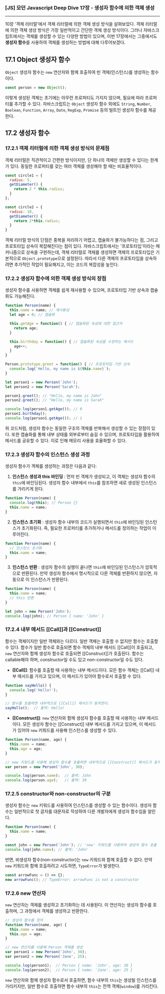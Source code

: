 ### [JS] 모던 Javascript Deep Dive 17장 - 생성자 함수에 의한 객체 생성
---

10장 '객체 리터럴'에서 객체 리터럴에 의한 객체 생성 방식을 살펴보았다. 객체 리터럴에 의한 객체 생성 방식은 가장 일반적이고 간단한 객체 생성 방식이다. 그러나 자바스크립트에서는 객체를 생성할 수 있는 다양한 방법이 있으며, 이번 17장에서는 그중에서도 **생성자 함수**를 사용하여 객체를 생성하는 방법에 대해 다루어보겠다.

## 17.1 Object 생성자 함수

`Object` 생성자 함수는 `new` 연산자와 함께 호출하여 빈 객체(인스턴스)를 생성하는 함수이다.

```js
const person = new Object();
```

이렇게 생성된 객체는 초기에는 아무런 프로퍼티도 가지지 않으며, 필요에 따라 프로퍼티를 추가할 수 있다. 자바스크립트는 `Object` 생성자 함수 외에도 `String`, `Number`, `Boolean`, `Function`, `Array`, `Date`, `RegExp`, `Promise` 등의 빌트인 생성자 함수를 제공한다.

## 17.2 생성자 함수

### 17.2.1 객체 리터럴에 의한 객체 생성 방식의 문제점

객체 리터럴은 직관적이고 간편한 방식이지만, 단 하나의 객체만 생성할 수 있다는 한계가 있다. 동일한 프로퍼티를 갖는 여러 객체를 생성해야 할 때는 비효율적이다.

```js
const circle1 = {
  radius: 5,
  getDiameter() {
    return 2 * this.radius;
  }
};

const circle2 = {
  radius: 10,
  getDiameter() {
    return 2*this.radius;
  }
}
```

객체 리터럴 방식의 단점은 중복을 처리하기 어렵고, 캡슐화가 불가능하다는 점, 그리고 프로토타입 상속이 복잡해진다는 점이 있다. 자바스크립트에서는 '프로토타입'이라는 메커니즘으로 상속을 구현하는데, 객체 리터럴로 객체를 생성하면 객체의 프로토타입은 기본적으로 `Object.prototype`으로 설정된다. 따라서 다른 객체의 프로토타입을 상속하려면 추가적인 작업이 필요해지고, 이는 코드의 복잡성을 높인다.

### 17.2.2 생성자 함수에 의한 객체 생성 방식의 장점

생성자 함수를 사용하면 객체를 쉽게 재사용할 수 있으며, 프로토타입 기반 상속과 캡슐화도 가능해진다.

```js
function Person(name) {
  this.name = name; // 재사용성
  let age = 0; // 캡슐화

  this.getAge = function() { // 캡슐화된 속성에 대한 접근자
    return age;
  }

  this.birthday = function() { // 캡슐화된 속성을 수정하는 메서드
    age++;
  }
}

Person.prototype.greet = function() { // 프로토타입 기반 상속
  console.log(`Hello, my name is ${this.name}`);
}

let person1 = new Person('John');
let person2 = new Person('Sarah');

person1.greet(); // "Hello, my name is John"
person2.greet(); // "Hello, my name is Sarah"

console.log(person1.getAge()); // 0
person1.birthday();
console.log(person1.getAge()); // 1
```

위 코드처럼, 생성자 함수는 동일한 구조의 객체를 반복해서 생성할 수 있는 장점이 있다. 또한 캡슐화를 통해 내부 상태를 외부로부터 숨길 수 있으며, 프로토타입을 활용하여 메서드를 공유할 수 있다. 이로 인해 메모리 사용을 효율화할 수 있다.

### 17.2.3 생성자 함수의 인스턴스 생성 과정

생성자 함수가 객체를 생성하는 과정은 다음과 같다:

1. **인스턴스 생성과 this 바인딩** : 먼저 빈 객체가 생성되고, 이 객체는 생성자 함수의 `this`에 바인딩된다. 생성자 함수 내부에서 `this`를 참조하면 새로 생성된 인스턴스를 가리키게 된다.

```js
function Person(name) {
  console.log(this); // Person {}
  this.name = name;
}
```

2. **인스턴스 초기화** : 생성자 함수 내부의 코드가 실행되면서 `this`에 바인딩된 인스턴스가 초기화된다. 즉, 필요한 프로퍼티를 추가하거나 메서드를 정의하는 작업이 이루어진다.

```js
function Person(name) {
  // 인스턴스 초기화
  this.name = name;
}
```

3. **인스턴스 반환** : 생성자 함수의 실행이 끝나면 `this`에 바인딩된 인스턴스가 암묵적으로 반환된다. 만약 생성자 함수에서 명시적으로 다른 객체를 반환하지 않으면, 자동으로 이 인스턴스가 반환된다.

```js
function Person(name) {
  this.name = name;
  // this 반환
}

let john = new Person('John');
console.log(john); // Person { name: 'John' }
```

### 17.2.4 내부 메서드 [[Call]]과 [[Construct]]

함수는 객체이지만 일반 객체와는 다르다. 일반 객체는 호출할 수 없지만 함수는 호출할 수 있다. 함수가 일반 함수로 호출되면 함수 객체의 내부 메서드 [[Call]]이 호출되고, `new` 연산자와 함께 생성자 함수로 호출되면 [[Construct]]가 호출된다. 함수는 callable해야 하며, constructor일 수도 있고 non-constructor일 수도 있다.

- **[[Call]]**: 함수를 호출할 때 사용하는 내부 메서드이다. 모든 함수 객체는 [[Call]] 내부 메서드를 가지고 있으며, 이 메서드가 있어야 함수로서 호출할 수 있다.

```js
function sayHello() {
  console.log('Hello!');
}

// 함수를 호출하면 내부적으로 [[Call]] 메서드가 동작한다.
sayHello();  // 출력: Hello!
```

- **[[Construct]]**: `new` 연산자와 함께 생성자 함수를 호출할 때 사용하는 내부 메서드이다. 모든 생성자 함수는 [[Construct]] 내부 메서드를 가지고 있으며, 이 메서드가 있어야 `new` 키워드를 사용해 인스턴스를 생성할 수 있다.

```js
function Person(name, age) {
  this.name = name;
  this.age = age;
}

// new 키워드를 사용해 생성자 함수를 호출하면 내부적으로 [[Construct]] 메서드가 동작한다.
var person = new Person('John', 30);

console.log(person.name);  // 출력: John
console.log(person.age);   // 출력: 30
```

### 17.2.5 constructor와 non-constructor의 구분

생성자 함수는 `new` 키워드를 사용하여 인스턴스를 생성할 수 있는 함수이다. 생성자 함수는 일반적으로 첫 글자를 대문자로 작성하여 다른 개발자에게 생성자 함수임을 알린다.

```js
function Person(name) {
  this.name = name;
}

const john = new Person('John'); // 'new' 키워드를 사용하여 생성자 함수 호출
console.log(john.name); // 출력: 'John'
```

반면, 비생성자 함수(non-constructor)는 `new` 키워드와 함께 호출할 수 없다. 만약 `new` 키워드와 함께 호출하려고 시도하면, `TypeError`가 발생한다.

```js
const arrowFunc = () => {};
new arrowFunc(); // TypeError: arrowFunc is not a constructor
```

### 17.2.6 new 연산자

`new` 연산자는 객체를 생성하고 초기화하는 데 사용된다. 이 연산자는 생성자 함수를 호출하며, 그 과정에서 객체를 생성하고 반환한다.

```js
// 생성자 함수를 정의
function Person(name, age) {
  this.name = name;
  this.age = age;
}

// new 연산자를 사용해 Person 객체를 생성
var person1 = new Person('John', 30);
var person2 = new Person('Jane', 25);

console.log(person1);  // Person { name: 'John', age: 30 }
console.log(person2);  // Person { name: 'Jane', age: 25 }
```

`new` 연산자와 함께 생성자 함수로서 호출하면, 함수 내부의 `this`는 생성될 인스턴스를 가리키지만, 일반 함수로 호출하면 함수 내부의 `this`는 전역 객체(`window`)를 가리킨다.

###
